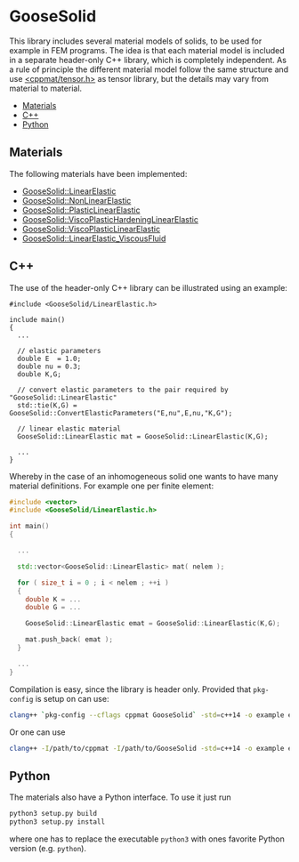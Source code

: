 # GooseSolid

This library includes several material models of solids, to be used for example in FEM programs. The idea is that each material model is included in a separate header-only C++ library, which is completely independent. As a rule of principle the different material model follow the same structure and use [<cppmat/tensor.h>](https://github.com/tdegeus/cppmat) as tensor library, but the details may vary from material to material. 

<!-- MarkdownTOC -->

- [Materials](#materials)
- [C++](#c)
- [Python](#python)

<!-- /MarkdownTOC -->

## Materials

The following materials have been implemented:

*   [GooseSolid::LinearElastic](./docs/LinearElastic/LinearElastic.pdf)
*   [GooseSolid::NonLinearElastic](./docs/NonLinearElastic/NonLinearElastic.pdf)
*   [GooseSolid::PlasticLinearElastic](./docs/PlasticLinearElastic/PlasticLinearElastic.pdf)
*   [GooseSolid::ViscoPlasticHardeningLinearElastic](./docs/ViscoPlasticHardeningLinearElastic/ViscoPlasticHardeningLinearElastic.pdf)
*   [GooseSolid::ViscoPlasticLinearElastic](./docs/ViscoPlasticLinearElastic/ViscoPlasticLinearElastic.pdf)
*   [GooseSolid::LinearElastic_ViscousFluid](./docs/LinearElastic_ViscousFluid/LinearElastic_ViscousFluid.pdf)

## C++

The use of the header-only C++ library can be illustrated using an example:

```cppmat
#include <GooseSolid/LinearElastic.h>

include main()
{
  ...

  // elastic parameters
  double E  = 1.0;
  double nu = 0.3;
  double K,G;

  // convert elastic parameters to the pair required by "GooseSolid::LinearElastic"
  std::tie(K,G) = GooseSolid::ConvertElasticParameters("E,nu",E,nu,"K,G");

  // linear elastic material
  GooseSolid::LinearElastic mat = GooseSolid::LinearElastic(K,G);

  ...
}
```

Whereby in the case of an inhomogeneous solid one wants to have many material definitions. For example one per finite element:

```cpp
#include <vector>
#include <GooseSolid/LinearElastic.h>

int main()
{

  ...

  std::vector<GooseSolid::LinearElastic> mat( nelem );

  for ( size_t i = 0 ; i < nelem ; ++i )
  {
    double K = ...
    double G = ...

    GooseSolid::LinearElastic emat = GooseSolid::LinearElastic(K,G);

    mat.push_back( emat );
  }

  ...
}
```

Compilation is easy, since the library is header only. Provided that ``pkg-config`` is setup on can use:

```bash
clang++ `pkg-config --cflags cppmat GooseSolid` -std=c++14 -o example example_name.cpp
```

Or one can use

```bash
clang++ -I/path/to/cppmat -I/path/to/GooseSolid -std=c++14 -o example example_name.cpp
```

## Python

The materials also have a Python interface. To use it just run

```bash
python3 setup.py build
python3 setup.py install
```

where one has to replace the executable ``python3`` with ones favorite Python version (e.g. ``python``).


